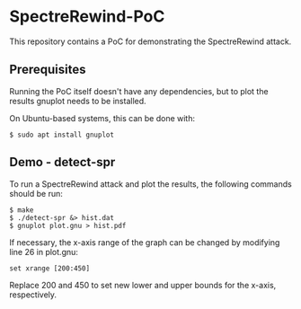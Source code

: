 # SpectreRewind-PoC

This repository contains a PoC for demonstrating the SpectreRewind attack.

## Prerequisites

Running the PoC itself doesn't have any dependencies, but to plot the results gnuplot needs to be installed. 

On Ubuntu-based systems, this can be done with:

	$ sudo apt install gnuplot

## Demo - detect-spr

To run a SpectreRewind attack and plot the results, the following commands should be run:

	$ make
	$ ./detect-spr &> hist.dat
	$ gnuplot plot.gnu > hist.pdf
	
If necessary, the x-axis range of the graph can be changed by modifying line 26 in plot.gnu:

	set xrange [200:450]

Replace 200 and 450 to set new lower and upper bounds for the x-axis, respectively.